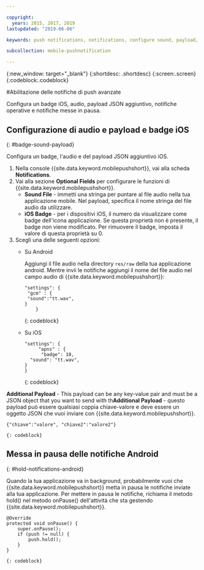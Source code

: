 ```yaml
---

copyright:
  years: 2015, 2017, 2019
lastupdated: "2019-06-06"

keywords: push notifications, notifications, configure sound, payload, ios badge, holding android notification

subcollection: mobile-pushnotification

---
```


{:new_window: target="_blank"}
{:shortdesc: .shortdesc}
{:screen:.screen}
{:codeblock:.codeblock}

#Abilitazione delle notifiche di push avanzate

Configura un badge iOS, audio, payload JSON aggiuntivo, notifiche operative e notifiche messe in pausa.

## Configurazione di audio e payload e badge iOS
{: #badge-sound-payload}

Configura un badge, l'audio e del payload JSON aggiuntivo iOS.

1. Nella console {{site.data.keyword.mobilepushshort}}, vai alla scheda **Notifications**.
2. Vai alla sezione **Optional Fields** per configurare le funzioni di {{site.data.keyword.mobilepushshort}}. 
	- **Sound File** - immetti una stringa per puntare al file audio nella tua applicazione mobile. Nel payload, specifica
                            il nome stringa del file audio da utilizzare.
	- **iOS Badge** - per i dispositivi iOS, il numero da visualizzare come badge dell'icona
                            applicazione. Se questa proprietà
                            non è presente, il badge non viene modificato. Per rimuovere il badge, imposta
                            il valore di questa proprietà su 0.
3. Scegli una delle seguenti opzioni:	
	- Su Android

     	Aggiungi il file audio nella directory `res/raw` della tua applicazione android. Mentre invii le notifiche aggiungi il nome del file audio nel campo audio di {{site.data.keyword.mobilepushshort}}:

    	```
    	"settings": {
         "gcm" : {
         "sound":"tt.wav",
	  }
    		}  
    	```	
    	{: codeblock}	
	
	- Su iOS

    	```
    	"settings": {
    	     "apns" : {
    	      "badge": 10,
	      "sound": "tt.wav",
	  }
    	}
    	``` 
		{: codeblock}
		
**Additional Payload** - This payload can be any key-value pair and must be a JSON object that you want to send with th**Additional Payload** - questo payload può essere qualsiasi coppia chiave-valore e deve essere un oggetto JSON che vuoi inviare con {{site.data.keyword.mobilepushshort}}.

```
{"chiave":"valore", "chiave2":"valore2"}
```
	{: codeblock}

## Messa in pausa delle notifiche Android 
{: #hold-notifications-android}

Quando la tua applicazione va in background, probabilmente vuoi che {{site.data.keyword.mobilepushshort}} metta in pausa le notifiche inviate alla tua applicazione. Per mettere in pausa le notifiche, richiama il metodo hold() nel metodo onPause() dell'attività che sta gestendo {{site.data.keyword.mobilepushshort}}.

```
@Override
protected void onPause() {
    super.onPause();
    if (push != null) {
        push.hold();
    }
} 
```
	{: codeblock}

    
